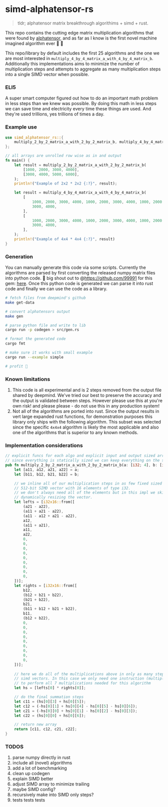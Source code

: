 # simd-alphatensor-rs

> tldr; alphatensor matrix breakthrough algorithims + simd + rust.

This repo contains the cutting edge matrix multiplication algorithms that were found by [alphatensor](https://www.deepmind.com/blog/discovering-novel-algorithms-with-alphatensor), and as far as I know is the first novel machine imagined algorithm ever 🦾 🧠 

This repo/library by default includes the first 25 algorithms and the one we are most interested in `multiply_4_by_4_matrix_a_with_4_by_4_matrix_b`. Additionally this implementations aims to minimize the number of multiplication steps and attempts to aggregate as many multiplication steps into a single SIMD vector when possible.

### ELI5

A super smart computer figured out how to do an important math problem in less steps than we knew was possible. By doing this math in less steps we can save time and electricity every time these things are used. And they're used trillions, yes trillions of times a day. 

### Example use

```rust
use simd_alphatensor_rs::{
    multiply_2_by_2_matrix_a_with_2_by_2_matrix_b, multiply_4_by_4_matrix_a_with_4_by_4_matrix_b,
};

// all arrays are unrolled row wise as in and output
fn main() {
    let result = multiply_2_by_2_matrix_a_with_2_by_2_matrix_b(
        [1000, 2000, 3000, 4000],
        [3000, 4000, 5000, 6000],
    );
    println!("Example of 2x2 * 2x2 {:?}", result);

    let result = multiply_4_by_4_matrix_a_with_4_by_4_matrix_b(
        [
            1000, 2000, 3000, 4000, 1000, 2000, 3000, 4000, 1000, 2000, 3000, 4000, 1000, 2000,
            3000, 4000,
        ],
        [
            1000, 2000, 3000, 4000, 1000, 2000, 3000, 4000, 1000, 2000, 3000, 4000, 1000, 2000,
            3000, 4000,
        ],
    );
    println!("Example of 4x4 * 4x4 {:?}", result)
}
```

### Generation

You can manually generate this code via some scripts. Currently the algorithms are parsed by first converting the released numpy matrix files into python code. 🙏 big shout out to @https://github.com/99991 for this gem: [here](https://github.com/deepmind/alphatensor/issues/3). Once this python code is generated we can parse it into rust code and finally we can use the code as a library.

```bash
# fetch files from deepmind's github
make get-data

# convert alphatensors output
make gen

# parse python file and write to lib
cargo run -p codegen > src/gen.rs

# format the generated code
cargo fmt

# make sure it works with small example
cargo run --example simple

# profit 🙌
```

### Known limitations

1. This code is all experimental and is 2 steps removed from the output file shared by deepmind. We've tried our best to preserve the accuracy and the output is validated between steps. However please use this at you're own risk! and please please - do not use this in any production system!
2. Not all of the algorithms are ported into rust. Since the output results in vert large expanded rust functions, for demonstration purposes this library only ships with the following algorithm. This subset was selected since the specific `4x4x4` algorithm is likely the most applicable and also one of the algorithms that is superior to any known methods.

### Implementation considerations

```rust
// explicit funcs for each algo and explicit input and output sized arrays
// since everything is statically sized we can keep everything on the stack
pub fn multiply_2_by_2_matrix_a_with_2_by_2_matrix_b(a: [i32; 4], b: [i32; 4]) -> [i32; 4] {
    let [a11, a12, a21, a22] = a;
    let [b11, b12, b21, b22] = b;

    // we inline all of our multiplication steps in as few fixed sized 
    // 512-bit SIMD vector with 16 elements of type i32.
    // we don't always need all of the elements but in this impl we skipped
    // dynamically resizing the vector.
    let lefts = [i32x16::from([
        (a21 - a22),
        (a11 + a21 - a22),
        (a11 - a12 + a21 - a22),
        a12,
        (a11 + a21),
        a11,
        a22,
        0,
        0,
        0,
        0,
        0,
        0,
        0,
        0,
        0,
    ])];
    let rights = [i32x16::from([
        b12,
        (b12 + b21 + b22),
        (b21 + b22),
        b21,
        (b11 + b12 + b21 + b22),
        b11,
        (b12 + b22),
        0,
        0,
        0,
        0,
        0,
        0,
        0,
        0,
        0,
    ])];
    
    // here we do all of the multiplications above in only as many steps as 
    // simd vectors. In this case we only need one instruction (multiplication)
    // to perform all 7 multiplications needed for this algorithm
    let hs = [lefts[0] * rights[0]];

    // do the final summation steps
    let c11 = (hs[0][3] + hs[0][5]);
    let c12 = (-hs[0][1] + hs[0][4] - hs[0][5] - hs[0][6]);
    let c21 = (-hs[0][0] + hs[0][1] - hs[0][2] - hs[0][3]);
    let c22 = (hs[0][0] + hs[0][6]);

    // return new array
    return [c11, c12, c21, c22];
}
```

### TODOS

1. parse numpy directly in rust
2. include all (novel) algorithms
3. add a lot of benchmarking
4. clean up codegen
5. explain SIMD better
6. adjust SIMD array to minimize trailing
7. maybe SIMD config?
8. recursively make into SIMD only steps?
9. tests tests tests